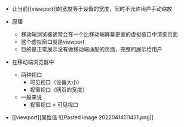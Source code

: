 - 让当前[[viewport]]的宽度等于设备的宽度，同时不允许用户手动缩放
- 原理
	- 移动端浏览器通常会在一个比移动端屏幕更宽的虚拟窗口中渲染页面
	- 这个虚拟窗口就是viewport
	- 目的是正常展示没有做移动端适配的页面，完整的展示给用户

- 在移动端浏览器中
	- 两种视口
		- 可见视口（设备大小）
		- 视窗视口（网页的宽度）
	- 一般来说
		- 视窗视口 > 可见视口

- [[viewport]]属性值
![[Pasted image 20220414111431.png]]
